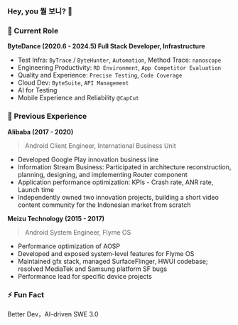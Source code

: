 ### Hey, you 뭘 보니? 👋

<!--
**barnett-yuxiang/barnett-yuxiang** is a ✨ _special_ ✨ repository because its `README.md` (this file) appears on your GitHub profile.

Here are some ideas to get you started:

- 🔭 I’m currently working on ...
- 🌱 I’m currently learning ...
- 👯 I’m looking to collaborate on ...
- 🤔 I’m looking for help with ...
- 💬 Ask me about ...
- 📫 How to reach me: ...
- 😄 Pronouns: ...
- ⚡ Fun fact: ...
-->

### 📍 Current Role

**ByteDance (2020.6 - 2024.5) Full Stack Developer, Infrastructure**
- Test Infra: `ByTrace` / `ByteHunter`, `Automation`, Method Trace: `nanoscope`
- Engineering Productivity: `‌‍⁢‍‍​‌⁢‬⁡⁡⁡⁢⁢⁣‍‌​⁠⁡‍⁣‍﻿​⁤⁠﻿‬⁤​⁤‬‌‍‌‌​⁣‬﻿⁤‌⁣‌﻿​⁣‌‬RD Environment`, `App Competitor Evaluation`
- Quality and Experience: `Precise Testing`, `Code Coverage`
- Cloud Dev: `ByteSuite`, `API Management`
- AI for Testing
- Mobile Experience and Reliability `@CapCut`

### 📍 Previous Experience

**Alibaba (2017 - 2020)**

> Android Client Engineer, International Business Unit

- Developed Google Play innovation business line
- Information Stream Business: Participated in architecture reconstruction, planning, designing, and implementing Router component
- Application performance optimization: KPIs - Crash rate, ANR rate, Launch time
- Independently owned two innovation projects, building a short video content community for the Indonesian market from scratch

**Meizu Technology (2015 - 2017)**

> Android System Engineer, Flyme OS

- Performance optimization of AOSP
- Developed and exposed system-level features for Flyme OS
- Maintained gfx stack, managed SurfaceFlinger, HWUI codebase; resolved MediaTek and Samsung platform SF bugs
- Performance lead for specific device projects

### ⚡ Fun Fact
Better Dev，AI-driven SWE 3.0
